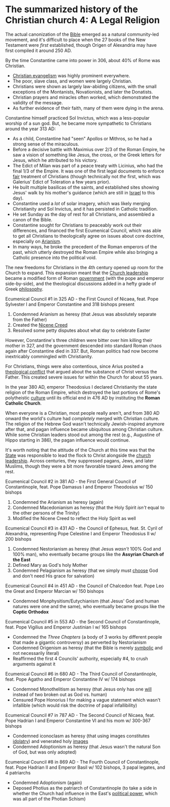 
# The summarized history of the Christian church 4: A Legal Religion

The actual canonization of the [Bible](bible.md) emerged as a natural community-led movement, and it's difficult to place when the 27 books of the New Testament were *first* established, though Origen of Alexandria may have first compiled it around 250 AD.

By the time Constantine came into power in 306, about 40% of Rome was Christian.

- [Christian evangelism](evangelism.md) was highly prominent everywhere.
- The poor, slave class, and women were largely Christian.
- Christians were shown as largely law-abiding citizens, with the small exceptions of the Montanists, Novationists, and later the Donatists.
- Christian prayers and miracles often worked, which demonstrated the validity of the message.
- As further evidence of their faith, many of them were dying in the arena.

Constantine himself practiced Sol Invictus, which was a less-popular worship of a sun god. But, he became more sympathetic to Christians around the year 313 AD:

- As a child, Constantine had "seen" Apollos or Mithros, so he had a strong sense of the miraculous.
- Before a decisive battle with Maximius over 2/3 of the Roman Empire, he saw a vision of something like Jesus, the cross, or the Greek letters for Jesus, which he attributed to his victory.
- The Edict of Milan was part of a peace treaty with Licinius, who had the final 1/3 of the Empire. It was one of the first legal documents to enforce [fair](morality-justice.md) treatment of Christians (though technically not *the* first, which was Galerius' Edict of Toleration a few years prior).
- He built multiple basilicas of the saints, and established sites showing Jesus' walk by his mother's guidance (which are still in [Israel](history-israel.md) to this day).
- Constantine used a *lot* of solar imagery, which was likely merging Christianity and Sol Invictus, and it has persisted in Catholic tradition.
- He set Sunday as the day of rest for all Christians, and assembled a canon of the Bible.
- Constantine sought for Christians to peaceably work out their differences, and financed the first Ecumenical Council, which was able to get all Christians to theologically agree on issues about core doctrine, especially on [Arianism](conflicts-christian-1_why.md).
- In many ways, he broke the precedent of the Roman emperors of the past, which utterly destroyed the Roman Empire while also bringing a Catholic presence into the political void.

The new freedoms for Christians in the 4th century opened up room for the Church to expand. This expansion meant that the [Church leadership](mgmt-church.md) became a modified form of Roman [government](politics-systems.md) (with the pope and emperor side-by-side), and the theological discussions added in a hefty grade of Greek [philosophy](philosophy.md).

Ecumenical Council #1 in 325 AD - the First Council of Nicaea, feat. Pope Sylvester I and Emperor Constantine and 318 bishops present

1. Condemned Arianism as heresy (that Jesus was absolutely separate from the Father)
2. Created the [Nicene Creed](creeds)
3. Resolved some petty disputes about what day to celebrate Easter

However, Constantine's three children were bitter over him killing their mother in 327, and the government descended into standard Roman chaos again after Constantine died in 337. But, Roman politics had now become inextricably commingled with Christianity.

For Christians, things were also contentious, since Arius posited a [theological conflict](conflicts-christian-1_why.md) that argued about the substance of Christ versus the Father. This created severe issues for within the Church for about 55 years.

In the year 380 AD, emperor Theodosius I declared Christianity the state religion of the Roman Empire, which destroyed the last portions of Rome's polytheistic [culture](people-culture.md) until its official end in 476 AD by instituting the **Roman Catholic Church**.

When everyone is a Christian, most people really aren't, and from 380 AD onward the world's culture had *completely* merged with Christian culture. The religion of the Hebrew God wasn't technically Jewish-inspired anymore after that, and pagan influence became ubiquitous among Christian culture. While some Christian leaders stood out among the rest (e.g., Augustine of Hippo starting in 386), the pagan influence would continue.

It's worth noting that the attitude of the Church at this time was that the [State](groups-large.md) was responsible to lead the flock to Christ alongside the [church leadership](mgmt-church.md). Across centuries, they suppressed pagans, Jews, and later Muslims, though they were a bit more favorable toward Jews among the rest.

Ecumenical Council #2 in 381 AD - the First General Council of Constantinople, feat. Pope Damasus I and Emperor Theodosius w/ 150 bishops

1. Condemned the Arianism as heresy (again)
2. Condemned Macedonianism as heresy (that the Holy Spirit *isn't* equal to the other persons of the Trinity)
3. Modified the Nicene Creed to reflect the Holy Spirit as well

Ecumenical Council #3 in 431 AD - the Council of Ephesus, feat. St. Cyril of Alexandria, representing Pope Celestine I and Emperor Theodosius II w/ 200 bishops

1. Condemned Nestorianism as heresy (that Jesus *wasn't* 100% God and 100% man), who eventually became groups like the **Assyrian Church of the East**
2. Defined Mary as God's holy Mother
3. Condemned Pelagianism as heresy (that we simply must [choose](people-decisions.md) God and don't need His grace for salvation)

Ecumenical Council #4 in 451 AD - the Council of Chalcedon feat. Pope Leo the Great and Emperor Marcian w/ 150 bishops

- Condemned Monphysitism/Eutychianism (that Jesus' God and human natures were one and the same), who eventually became groups like the **Coptic Orthodox**

Ecumenical Council #5 in 553 AD - the Second Council of Constantinople, feat. Pope Vigilius and Emperor Justinian I w/ 165 bishops

- Condemned the *Three Chapters* (a body of 3 works by different people that made a gigantic controversy) as perverted by Nestorianism
- Condemned Origenism as heresy (that the Bible is merely [symbolic](symbols.md) and not necessarily literal)
- Reaffirmed the first 4 Councils' authority, especially #4, to crush arguments against it

Ecumenical Council #6 in 680 AD - The Third Council of Constantinople, feat. Pope Agatho and Emperor Constantine IV w/ 174 bishops

- Condemned Monothelitism as heresy (that Jesus only has one [will](purpose.md) instead of two broken out as God vs. human)
- Censured Pope Honorius I for making a vague statement which wasn't infallible (which would risk the doctrine of papal infallibility)

Ecumenical Council #7 in 787 AD - The Second Council of Nicaea, feat. Pope Hadrian I and Emperor Constantine VI and his mom w/ 300-367 bishops

- Condemned iconoclasm as heresy (that using images constitutes [idolatry](addiction-substances.md)) and venerated holy [images](symbols.md)
- Condemned Adoptionism as heresy (that Jesus wasn't the natural Son of God, but was only adopted)

Ecumenical Council #8 in 869 AD - The Fourth Council of Constantinople, feat. Pope Hadrian II and Emperor Basil w/ 102 bishops, 3 papal legates, and 4 patriarchs

- Condemned Adoptionism (again)
- Deposed Photius as the patriarch of Constantinople (to take a side in whether the Church had influence in the East's [political power](power-types.md), which was all part of the Photian Schism)
